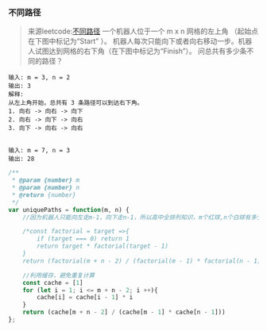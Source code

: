 ### 不同路径
> 来源leetcode:[不同路径](https://leetcode-cn.com/problems/unique-paths/)
一个机器人位于一个 m x n 网格的左上角 （起始点在下图中标记为“Start” ）。
机器人每次只能向下或者向右移动一步。机器人试图达到网格的右下角（在下图中标记为“Finish”）。
问总共有多少条不同的路径？
```
输入: m = 3, n = 2
输出: 3
解释:
从左上角开始，总共有 3 条路径可以到达右下角。
1. 向右 -> 向右 -> 向下
2. 向右 -> 向下 -> 向右
3. 向下 -> 向右 -> 向右


输入: m = 7, n = 3
输出: 28
```

```javascript
/**
 * @param {number} m
 * @param {number} n
 * @return {number}
 */
var uniquePaths = function(m, n) {
    //因为机器人只能向左走m-1，向下走n-1，所以高中全排列知识，m个红球,n个白球有多少种排列方式，所以Cmn

    /*const factorial = target =>{
        if (target === 0) return 1
        return target * factorial(target - 1)
    }
    return (factorial(m + n - 2) / (factorial(m - 1) * factorial(n - 1)))*/

    //利用缓存，避免重复计算
    const cache = [1]
    for (let i = 1; i <= m + n - 2; i ++){
        cache[i] = cache[i - 1] * i
    }
    return (cache[m + n - 2] / (cache[m - 1] * cache[n - 1]))
};
```